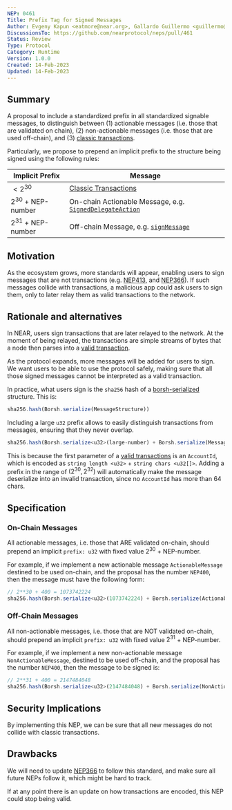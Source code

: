 ```yaml
---
NEP: 0461
Title: Prefix Tag for Signed Messages
Author: Evgeny Kapun <eatmore@near.org>, Gallardo Guillermo <guillermo@near.org>, Firat Sertgoz <firat@near.org>
DiscussionsTo: https://github.com/nearprotocol/neps/pull/461
Status: Review
Type: Protocol
Category: Runtime
Version: 1.0.0
Created: 14-Feb-2023
Updated: 14-Feb-2023
---
```


## Summary
A proposal to include a standardized prefix in all standardized signable messages, to distinguish between (1) actionable messages (i.e. those that are validated on chain), (2) non-actionable messages (i.e. those that are used off-chain), and (3) [classic transactions](https://nomicon.io/RuntimeSpec/Transactions).

Particularly, we propose to prepend an implicit prefix to the structure being signed using the following rules:

| Implicit Prefix | Message |
| - | - |
| $< 2^{30}$ | [Classic Transactions](https://nomicon.io/RuntimeSpec/Transactions) |  
| $2^{30}$ + NEP-number  | On-chain Actionable Message, e.g. [`SignedDelegateAction`](https://github.com/near/NEPs/blob/master/neps/nep-0366.md) |
| $2^{31}$ + NEP-number  | Off-chain Message, e.g. [`signMessage`](https://github.com/near/NEPs/pull/413) |

## Motivation
As the ecosystem grows, more standards will appear, enabling users to sign messages that are not transactions (e.g. [NEP413](https://github.com/near/NEPs/pull/413/), and [NEP366](https://github.com/near/NEPs/blob/master/neps/nep-0366.md)). If such messages collide with transactions, a malicious app could ask users to sign them, only to later relay them as valid transactions to the network.

## Rationale and alternatives

In NEAR, users sign transactions that are later relayed to the network. At the moment of being relayed, the transactions are simple streams of bytes that a node then parses into a [valid transaction](https://nomicon.io/RuntimeSpec/Transactions).

As the protocol expands, more messages will be added for users to sign. We want users to be able to use the protocol safely, making sure that all those signed messages cannot be interpreted as a valid transaction.

In practice, what users sign is the `sha256` hash of a [borsh-serialized](https://borsh.io) structure. This is:

```ts
sha256.hash(Borsh.serialize(MessageStructure))
```

Including a large `u32` prefix allows to easily distinguish transactions from messages, ensuring that they never overlap.

```ts
sha256.hash(Borsh.serialize<u32>(large-number) + Borsh.serialize(MessageStructure))
```

This is because the first parameter of a [valid transactions](https://nomicon.io/RuntimeSpec/Transactions) is an `AccountId`, which is encoded as `string length <u32>` + `string chars <u32[]>`. Adding a prefix in the range of $(2^{30}, 2^{32})$ will automatically make the message deserialize into an invalid transaction, since no `AccountId` has more than 64 chars.


## Specification

### On-Chain Messages
All actionable messages, i.e. those that ARE validated on-chain, should prepend an implicit `prefix: u32` with fixed value $2^{30}$ + NEP-number.

For example, if we implement a new actionable message `ActionableMessage` destined to be used on-chain, and the proposal has the number `NEP400`, then the message  must have the following form:

```ts
// 2**30 + 400 = 1073742224
sha256.hash(Borsh.serialize<u32>(1073742224) + Borsh.serialize(ActionableMessage))
```

### Off-Chain Messages
All non-actionable messages, i.e. those that are NOT validated on-chain, should prepend an implicit `prefix: u32` with fixed value $2^{31}$ + NEP-number.

For example, if we implement a new non-actionable message `NonActionableMessage`, destined to be used off-chain, and the proposal has the number `NEP400`, then the message to be signed is:

```ts
// 2**31 + 400 = 2147484048
sha256.hash(Borsh.serialize<u32>(2147484048) + Borsh.serialize(NonActionableMessage))
```

## Security Implications

By implementing this NEP, we can be sure that all new messages do not collide with classic transactions.

## Drawbacks

We will need to update [NEP366](https://github.com/near/NEPs/blob/master/neps/nep-0366.md) to follow this standard, and make sure all future NEPs follow it, which might be hard to track.

If at any point there is an update on how transactions are encoded, this NEP could stop being valid.

